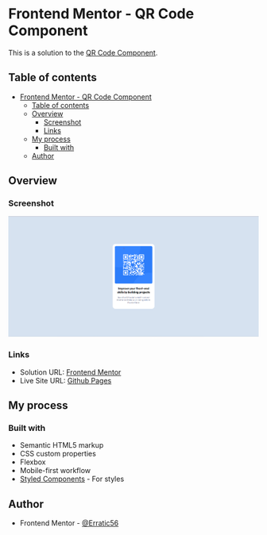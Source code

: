 # Frontend Mentor - QR Code Component

This is a solution to the [QR Code Component](https://www.frontendmentor.io/challenges/qr-code-component-iux_sIO_H).

## Table of contents

- [Frontend Mentor - QR Code Component](#frontend-mentor---qr-code-component)
  - [Table of contents](#table-of-contents)
  - [Overview](#overview)
    - [Screenshot](#screenshot)
    - [Links](#links)
  - [My process](#my-process)
    - [Built with](#built-with)
  - [Author](#author)

## Overview

### Screenshot

![](./static/images/screenshot.png)

### Links

- Solution URL: [Frontend Mentor](https://www.frontendmentor.io/solutions/qr-code-component-gG8dqSOoRQ)
- Live Site URL: [Github Pages](https://cozymeds.github.io/QR-Code-Component-Main/)

## My process

### Built with

- Semantic HTML5 markup
- CSS custom properties
- Flexbox
- Mobile-first workflow
- [Styled Components](https://styled-components.com/) - For styles

## Author

- Frontend Mentor - [@Erratic56](https://www.frontendmentor.io/profile/Erratic56)